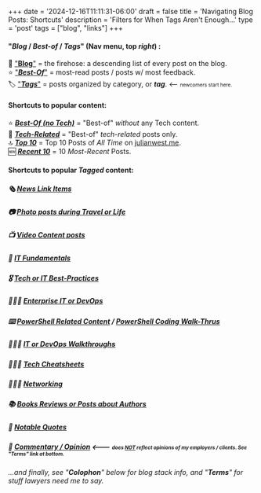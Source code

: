 +++
date = '2024-12-16T11:11:31-06:00'
draft = false
title = 'Navigating Blog Posts: Shortcuts'
description = 'Filters for When Tags Aren't Enough...'
type = 'post'
tags = ["blog", "links"]
+++
#### "*Blog* / *Best-of* / *Tags*" (Nav menu, top *right*) :  

📖 ["**Blog**"](https://julianwest.me/Blog/posts/) = the firehose: a descending list of every post on the blog.<br />
⭐️ ["***Best-Of***"](https://julianwest.me/Blog/best-of/) = most-read posts / posts w/ most feedback.<br />
🏷️  ["***Tags***"](https://julianwest.me/Blog/tags/) = posts organized by category, or ***tag***. <-- <span style="font-size: 10px;">newcomers start here.</span>

#### Shortcuts to popular content:

⭐️ [***Best-Of (no Tech)***](https://julianwest.me/Blog/best-of-no-tech/) = "Best-of" *without* any Tech content.<br />
🌟 [***Tech-Related***](https://julianwest.me/Blog/best-of-tech/) = "Best-of" *tech-related* posts only. <br />
🔝 [***Top 10***](https://julianwest.me/Blog/top-10/) = Top 10 Posts of *All Time* on [julianwest.me](https://julianwest.me). <br />
🆕 [***Recent 10***](https://julianwest.me/Blog/recent-10/) = 10 *Most-Recent* Posts. <br />

#### Shortcuts to popular *Tagged* content:

##### 🗞️ [News Link Items](https://julianwest.me/Blog/tags/news-link/)

##### 📷 [Photo posts during Travel or Life](https://julianwest.me/Blog/tags/photo/)

##### 📺 [Video Content posts](https://julianwest.me/Blog/tags/video-content/)

##### 🔰 [IT Fundamentals](https://julianwest.me/Blog/tags/beginner-fundamentals/)

##### 🎖️ [Tech or IT Best-Practices](https://julianwest.me/Blog/tags/best-practice/)

##### 🧑🏻‍💻 [Enterprise IT or DevOps](https://julianwest.me/Blog/it-devops/)

##### ⌨️  [PowerShell Related Content](https://julianwest.me/Blog/tags/powershell/) / [PowerShell Coding Walk-Thrus](https://julianwest.me/Blog/ps-walkthrus/)

##### 👨🏻‍💻 [IT or DevOps Walkthroughs](https://julianwest.me/Blog/tags/walk-thru/)

##### 👨🏻‍💻 [Tech Cheatsheets](https://julianwest.me/Blog/tags/cheatsheet/)

##### 👨🏻‍💻 [Networking](https://julianwest.me/Blog/tags/networking/)

##### 📚 [Books Reviews or Posts about Authors](https://julianwest.me/Blog/tags/books/)

##### 📜 [Notable Quotes](https://julianwest.me/Blog/tags/quote/)

##### 📰 [Commentary / Opinion](https://julianwest.me/Blog/tags/opinion/) <--- <span style="font-size: 10px;">does <i><b><u>NOT</i></b></u> reflect opinions of my employers / clients. See "***Terms***" link at bottom.</span>

###### ...and finally, see "***Colophon***" below for blog stack info, and "***Terms***" for stuff lawyers need me to say.